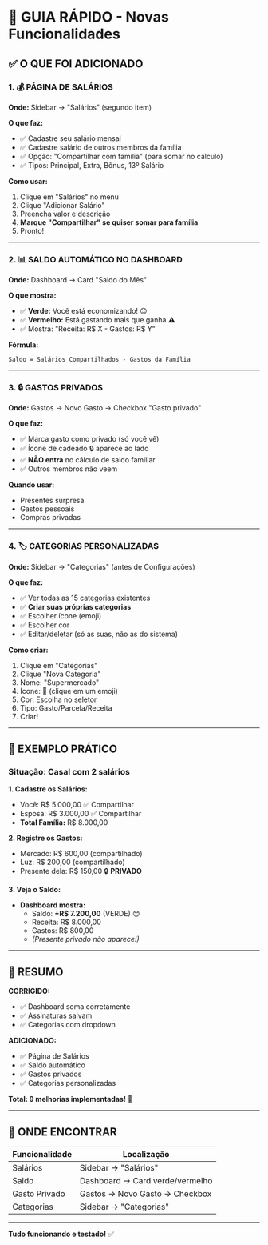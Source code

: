 # 🎯 GUIA RÁPIDO - Novas Funcionalidades

## ✅ O QUE FOI ADICIONADO

### 1. 💰 PÁGINA DE SALÁRIOS
**Onde:** Sidebar → "Salários" (segundo item)

**O que faz:**
- ✅ Cadastre seu salário mensal
- ✅ Cadastre salário de outros membros da família
- ✅ Opção: "Compartilhar com família" (para somar no cálculo)
- ✅ Tipos: Principal, Extra, Bônus, 13º Salário

**Como usar:**
1. Clique em "Salários" no menu
2. Clique "Adicionar Salário"
3. Preencha valor e descrição
4. **Marque "Compartilhar" se quiser somar para família**
5. Pronto!

---

### 2. 📊 SALDO AUTOMÁTICO NO DASHBOARD
**Onde:** Dashboard → Card "Saldo do Mês"

**O que mostra:**
- ✅ **Verde:** Você está economizando! 😊
- ✅ **Vermelho:** Está gastando mais que ganha ⚠️
- ✅ Mostra: "Receita: R$ X - Gastos: R$ Y"

**Fórmula:**
```
Saldo = Salários Compartilhados - Gastos da Família
```

---

### 3. 🔒 GASTOS PRIVADOS
**Onde:** Gastos → Novo Gasto → Checkbox "Gasto privado"

**O que faz:**
- ✅ Marca gasto como privado (só você vê)
- ✅ Ícone de cadeado 🔒 aparece ao lado
- ✅ **NÃO entra** no cálculo de saldo familiar
- ✅ Outros membros não veem

**Quando usar:**
- Presentes surpresa
- Gastos pessoais
- Compras privadas

---

### 4. 🏷️ CATEGORIAS PERSONALIZADAS
**Onde:** Sidebar → "Categorias" (antes de Configurações)

**O que faz:**
- ✅ Ver todas as 15 categorias existentes
- ✅ **Criar suas próprias categorias**
- ✅ Escolher ícone (emoji)
- ✅ Escolher cor
- ✅ Editar/deletar (só as suas, não as do sistema)

**Como criar:**
1. Clique em "Categorias"
2. Clique "Nova Categoria"
3. Nome: "Supermercado"
4. Ícone: 🛒 (clique em um emoji)
5. Cor: Escolha no seletor
6. Tipo: Gasto/Parcela/Receita
7. Criar!

---

## 📱 EXEMPLO PRÁTICO

### Situação: Casal com 2 salários

**1. Cadastre os Salários:**
- Você: R$ 5.000,00 ✅ Compartilhar
- Esposa: R$ 3.000,00 ✅ Compartilhar
- **Total Família:** R$ 8.000,00

**2. Registre os Gastos:**
- Mercado: R$ 600,00 (compartilhado)
- Luz: R$ 200,00 (compartilhado)
- Presente dela: R$ 150,00 🔒 **PRIVADO**

**3. Veja o Saldo:**
- **Dashboard mostra:**
  - Saldo: **+R$ 7.200,00** (VERDE) 😊
  - Receita: R$ 8.000,00
  - Gastos: R$ 800,00
  - *(Presente privado não aparece!)*

---

## 🎉 RESUMO

**CORRIGIDO:**
- ✅ Dashboard soma corretamente
- ✅ Assinaturas salvam
- ✅ Categorias com dropdown

**ADICIONADO:**
- ✅ Página de Salários
- ✅ Saldo automático
- ✅ Gastos privados
- ✅ Categorias personalizadas

**Total: 9 melhorias implementadas!** 🚀

---

## 📍 ONDE ENCONTRAR

| Funcionalidade | Localização |
|---------------|-------------|
| Salários | Sidebar → "Salários" |
| Saldo | Dashboard → Card verde/vermelho |
| Gasto Privado | Gastos → Novo Gasto → Checkbox |
| Categorias | Sidebar → "Categorias" |

---

**Tudo funcionando e testado!** ✅


